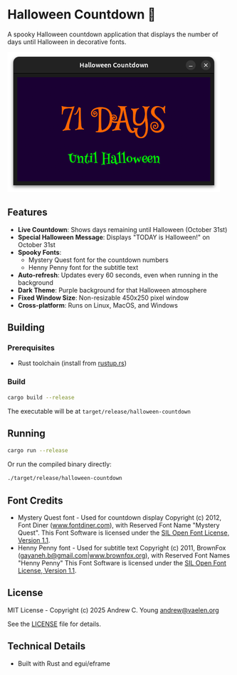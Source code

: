 # Halloween Countdown 🎃

A spooky Halloween countdown application that displays the number of days until Halloween in decorative fonts.

![screenshot](countdown.png)

## Features

- **Live Countdown**: Shows days remaining until Halloween (October 31st)
- **Special Halloween Message**: Displays "TODAY is Halloween!" on October 31st
- **Spooky Fonts**: 
  - Mystery Quest font for the countdown numbers
  - Henny Penny font for the subtitle text
- **Auto-refresh**: Updates every 60 seconds, even when running in the background
- **Dark Theme**: Purple background for that Halloween atmosphere
- **Fixed Window Size**: Non-resizable 450x250 pixel window
- **Cross-platform**: Runs on Linux, MacOS, and Windows

## Building

### Prerequisites

- Rust toolchain (install from [rustup.rs](https://rustup.rs/))

### Build

```bash
cargo build --release
```

The executable will be at `target/release/halloween-countdown`

## Running

```bash
cargo run --release
```

Or run the compiled binary directly:
```bash
./target/release/halloween-countdown
```

## Font Credits

- Mystery Quest font - Used for countdown display
  Copyright (c) 2012, Font Diner (www.fontdiner.com), with Reserved Font Name "Mystery Quest".
  This Font Software is licensed under the [SIL Open Font License, Version 1.1](https://openfontlicense.org/open-font-license-official-text/). 
- Henny Penny font - Used for subtitle text
  Copyright (c) 2011, BrownFox (gayaneh.b@gmail.com|www.brownfox.org), with Reserved Font Names "Henny Penny" 
  This Font Software is licensed under the [SIL Open Font License, Version 1.1](https://openfontlicense.org/open-font-license-official-text/). 

## License

MIT License - Copyright (c) 2025 Andrew C. Young <andrew@vaelen.org>

See the [LICENSE](LICENSE) file for details.

## Technical Details

- Built with Rust and egui/eframe
